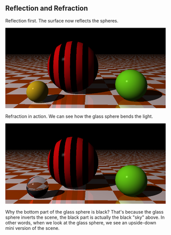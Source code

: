 ## Reflection and Refraction

Reflection first. The surface now reflects the spheres.

![alt text](reflection.png "Reflection example")

Refraction in action. We can see how the glass sphere bends the light.

![alt text](refraction.png "Refraction first example")

Why the bottom part of the glass sphere is black? That's because the glass sphere inverts the scene, the black part is actually the black "sky" above. In other words, when we look at the glass sphere, we see an upside-down mini version of the scene.
